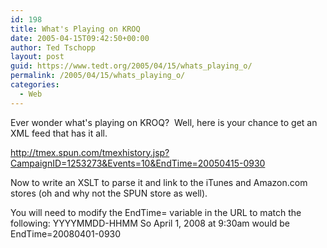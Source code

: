```yaml
---
id: 198
title: What's Playing on KROQ
date: 2005-04-15T09:42:50+00:00
author: Ted Tschopp
layout: post
guid: https://www.tedt.org/2005/04/15/whats_playing_o/
permalink: /2005/04/15/whats_playing_o/
categories:
  - Web
---
```

Ever wonder what's playing on KROQ?&nbsp; Well, here is your chance to get an XML feed that has it all.

<http://tmex.spun.com/tmexhistory.jsp?CampaignID=1253273&Events=10&EndTime=20050415-0930>

Now to write an XSLT to parse it and link to the iTunes and Amazon.com stores (oh and why not the SPUN store as well).

You will need to modify the EndTime= variable in the URL to match the following: YYYYMMDD-HHMM So April 1, 2008 at 9:30am would be EndTime=20080401-0930